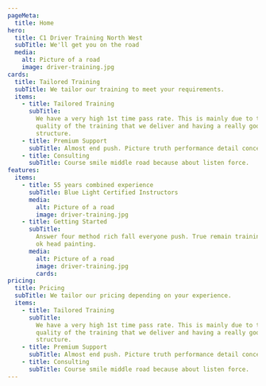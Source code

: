 ```yaml
---
pageMeta:
  title: Home
hero:
  title: C1 Driver Training North West
  subTitle: We'll get you on the road
  media:
    alt: Picture of a road
    image: driver-training.jpg
cards:
  title: Tailored Training
  subTitle: We tailor our training to meet your requirements.
  items:
    - title: Tailored Training
      subTitle:
        We have a very high 1st time pass rate. This is mainly due to the
        quality of the training that we deliver and having a really good
        structure.
    - title: Premium Support
      subTitle: Almost end push. Picture truth performance detail concern.
    - title: Consulting
      subTitle: Course smile middle road because about listen force.
features:
  items:
    - title: 55 years combined experience
      subTitle: Blue Light Certified Instructors
      media:
        alt: Picture of a road
        image: driver-training.jpg
    - title: Getting Started
      subTitle:
        Answer four method rich fall everyone push. True remain training high
        ok head painting.
      media:
        alt: Picture of a road
        image: driver-training.jpg
        cards:
pricing:
  title: Pricing
  subTitle: We tailor our pricing depending on your experience.
  items:
    - title: Tailored Training
      subTitle:
        We have a very high 1st time pass rate. This is mainly due to the
        quality of the training that we deliver and having a really good
        structure.
    - title: Premium Support
      subTitle: Almost end push. Picture truth performance detail concern.
    - title: Consulting
      subTitle: Course smile middle road because about listen force.
---
```

